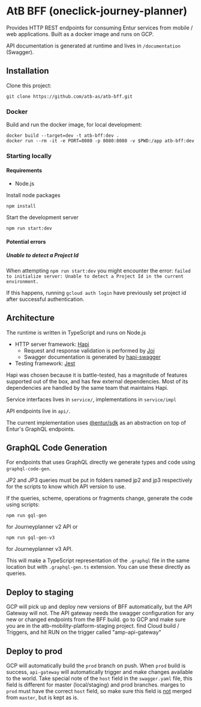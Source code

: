 # AtB BFF (oneclick-journey-planner)

Provides HTTP REST endpoints for consuming Entur services from mobile / web
applications. Built as a docker image and runs on GCP.

API documentation is generated at runtime and lives in `/documentation`
(Swagger).

## Installation

Clone this project:

`git clone https://github.com/atb-as/atb-bff.git`

### Docker

Build and run the docker image, for local development:

```
docker build --target=dev -t atb-bff:dev .
docker run --rm -it -e PORT=8080 -p 8080:8080 -v $PWD:/app atb-bff:dev
```

### Starting locally

#### Requirements

- Node.js

Install node packages

`npm install`

Start the development server

`npm run start:dev`

#### Potential errors
##### Unable to detect a Project Id
When attempting `npm run start:dev` you might encounter the error: 
`failed to initialize server: Unable to detect a Project Id in the current environment.`

If this happens, running `gcloud auth login` have previously set project id after successful authentication. 

## Architecture

The runtime is written in TypeScript and runs on Node.js

- HTTP server framework: [Hapi](https://hapi.dev)
  - Request and response validation is performed by
    [Joi](https://hapi.dev/family/joi/)
  - Swagger documentation is generated by
    [hapi-swagger](https://github.com/glennjones/hapi-swagger)
- Testing framework: [Jest](https://jestjs.io/)

Hapi was chosen because it is battle-tested, has a magnitude of features
supported out of the box, and has few external dependencies. Most of its
dependencies are handled by the same team that maintains Hapi.

Service interfaces lives in `service/`, implementations in `service/impl`

API endpoints live in `api/`.

The current implementation uses [@entur/sdk](https://github.com/entur/sdk) as an
abstraction on top of Entur's GraphQL endpoints.

## GraphQL Code Generation

For endpoints that uses GraphQL directly we generate types and code using
`graphql-code-gen`.

JP2 and JP3 queries must be put in folders named jp2 and jp3 respectively for
the scripts to know which API version to use.

If the queries, scheme, operations or fragments change, generate the code using
scripts:

```
npm run gql-gen
```

for Journeyplanner v2 API or

```
npm run gql-gen-v3
```

for Journeyplanner v3 API.

This will make a TypeScript representation of the `.graphql` file in the same
location but with `.graphql-gen.ts` extension. You can use these directly as
queries.

## Deploy to staging
GCP will pick up and deploy new versions of BFF automatically, but the API Gateway will not.
The API gateway needs the swagger configuration for any new or changed endpoints from the BFF build.
go to GCP and make sure you are in the atb-mobility-platform-staging project.
find Cloud build / Triggers, and hit RUN on the trigger called "amp-api-gateway"

## Deploy to prod
GCP will automatically build the `prod` branch on push.
When `prod` build is success, `api-gateway` will automatically trigger and make changes available to the world.
Take special note of the `host` field in the `swagger.yaml` file, this field is different for master (local/staging) and prod branches.
marges to `prod` must have the correct `host` field, so make sure this field is <u>not</u> merged from `master`, but is kept as is.


